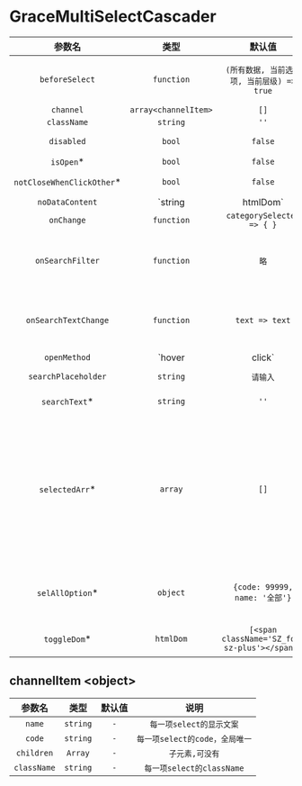# GraceMultiSelectCascader

参数名|类型|默认值|说明
:-: | :-: | :-: | :-:
`beforeSelect`|`function`|`(所有数据, 当前选中项, 当前层级) => true`|`点击项时触发，如果返回false表示不可选`
`channel`|`array<channelItem>`|`[]`|`-`
`className`|`string`|`''`|`-`
`disabled`|`bool`|`false`|`下拉框是否禁用`
`isOpen`*|`bool`|`false`|`是否默认打开`
`notCloseWhenClickOther`*|`bool`|`false`|`点击其他地方是否关闭`
`noDataContent`|`string|htmlDom`|`暂无数据`|`没有数据时候的提示信息`
`onChange`|`function`|`categorySelected => { }`|`选择回调`
`onSearchFilter`|`function`|`略`|`过滤匹配字符串时触发，可以自定义匹配算法和控制下拉框显示内容`
`onSearchTextChange`|`function`|`text => text`|`过滤匹配字符串时触发，可以自定义函数以改变输入的搜索关键字`
`openMethod`|`hover|click`|`click`|`自定义下拉框的打开方式`
`searchPlaceholder`|`string`|`请输入`|`搜索框placeholder`
`searchText`*|`string`|`''`|`默认的要搜索的字符串`
`selectedArr`*|`array`|`[]`|`二维数组,用于设置默认选中的对象。数组中的每个元素代表一个选中项，只需要设置code字段即可,需要将所有code返回,如果其中某一级code找不到，则该默认选中项失效`
`selAllOption`*|`object`|`{code: 99999, name: '全部'}`|`表示'全部'选项的对象, code无法自定义，约定为99999`
`toggleDom`*|`htmlDom`|`[<span className='SZ_font sz-plus'></span>]`|`触发下拉框展示或收起的Dom`

## channelItem &lt;object>

参数名|类型|默认值|说明
:-: | :-: | :-: | :-:
`name`|`string`|`-`| `每一项select的显示文案`
`code`|`string`|`-`| `每一项select的code，全局唯一`
`children`|`Array`|`-`| `子元素,可没有`
`className`|`string`|`-`| `每一项select的className`
